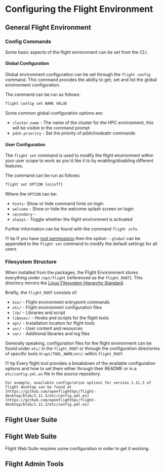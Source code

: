 # Configuring the Flight Environment

## General Flight Environment 

### Config Commands

Some basic aspects of the flight environment can be set from the CLI. 

#### Global Configuration

Global environment configuration can be set through the `flight config` command. This command provides the ability to get, set and list the global environment configuration. 

The command can be run as follows: 
```bash
flight config set NAME VALUE
```

Some common global configuration options are:

- `cluster.name` - The name of the cluster for the HPC environment, this will be visible in the command prompt
- `pdsh.priority` - Set the priority of pdsh/nodeattr commands

#### User Configuration 

The `flight set` command is used to modify the flight environment within your user scope to work as you'd like it to by enabling/disabling different features. 

The command can be run as follows: 
```bash
flight set OPTION [on|off]
```

Where the `OPTION` can be:

- `hints`-  Show or hide command hints on login
- `welcome` - Show or hide the welcome splash screen on login
- `secondary` - 
- `always` - Toggle whether the flight environment is activated 

Further information can be found with the command `flight info`.

!!! tip
    If you have [root permissions](../../hpc-environment-basics/linux-usage/cli-basics/becoming-root.md) then the option `--global` can be appended to the `flight set` command to modify the default settings for all users

### Filesystem Structure

When installed from the packages, the Flight Enviromment stores everything under `/opt/flight` (referenced as the `flight_ROOT`). This directory mirrors the [Linux Filesystem Hierarchy Standard](https://en.wikipedia.org/wiki/Filesystem_Hierarchy_Standard). 

Briefly, the `flight_ROOT` consists of: 

- `bin/` - Flight environment entrypoint commands 
- `etc/` - Flight environment configuration files
- `lib/` - Libraries and script
- `libexec/` - Hooks and scripts for the flight tools
- `opt/` - Installation location for flight tools 
- `usr/` - User content and resources
- `var/` - Additional libraries and log files

Generally speaking, configuration files for the flight environment can be found under `etc/` in the `flight_ROOT` or through the configuration directories of specific tools in `opt/TOOL_NAME/etc/` within `flight_ROOT`. 

!!! tip
    Every flight tool provides a breakdown of the available configuration options and how to set them either through their README or in a `etc/config.yml.ex` file in the source repository. 

    For example, available configuration options for version 1.11.3 of flight desktop can be found at [https://github.com/openflighthpc/flight-desktop/blob/1.11.3/etc/config.yml.ex](https://github.com/openflighthpc/flight-desktop/blob/1.11.3/etc/config.yml.ex)

## Flight User Suite



## Flight Web Suite

Flight Web Suite requires some configuration in order to get it working. 


## Flight Admin Tools 


